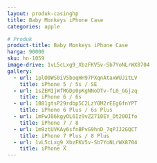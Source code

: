```yaml
---
layout: produk-casinghp
title: Baby Monkeys iPhone Case
categories: apple

# Produk
product-title: Baby Monkeys iPhone Case
harga: 90000
sku: hn-1059
image-drive: 1vL5cLxg9_XbzFKV5v-Sb7YoNLrWX8704
gallery:
  - url: 1plO0WS0iV5boqHH97PXqnAtaxWUJitLV
    title: iPhone 5 / 5s / SE
  - url: 1sZEMIjWfMGDp0pKgNNoDTv-fL0_GGjzq
    title: iPhone 6 / 6s
  - url: 1B81gtsP29rdbp5C2LzY0M2rEEg6fnYPT
    title: iPhone 6 Plus / 6s Plus
  - url: 1mFwJ86kgyOL6Iz9vZZ710EY_Dt20OIfo
    title: iPhone 7 / 8
  - url: 1m9ztUVKAy6sfnBPvG9hnD_7qPJJ2GQCT
    title: iPhone 7 Plus / 8 Plus
  - url: 1vL5cLxg9_XbzFKV5v-Sb7YoNLrWX8704
    title: iPhone X
---
```

